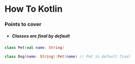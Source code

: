 # How To Kotlin

### Points to cover

* ##### Classes are final by default

```kotlin
class Pet(val name: String)

class Dog(name: String):Pet(name) // Pet is default final
```
